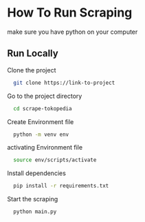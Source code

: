 # How To Run Scraping

make sure you have python on your computer

## Run Locally

Clone the project

```bash
  git clone https://link-to-project
```

Go to the project directory

```bash
  cd scrape-tokopedia
```

Create Environment file

```bash
  python -m venv env
```

activating Environment file

```bash
  source env/scripts/activate
```

Install dependencies

```bash
  pip install -r requirements.txt
```

Start the scraping

```bash
  python main.py
```
